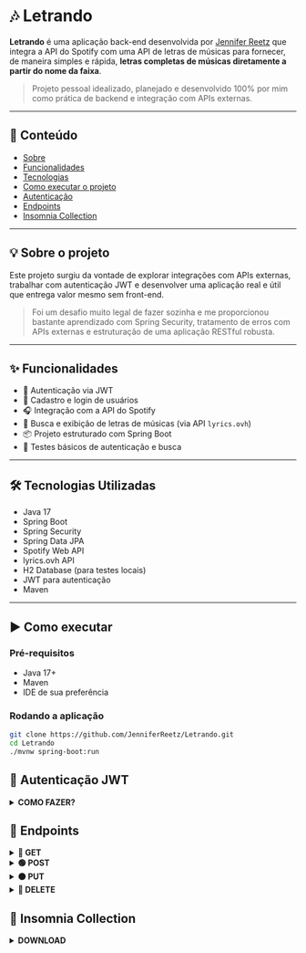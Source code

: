 # 🎶 Letrando

**Letrando** é uma aplicação back-end desenvolvida por [Jennifer Reetz](https://github.com/JenniferReetz) que integra a API do Spotify com uma API de letras de músicas para fornecer, de maneira simples e rápida, **letras completas de músicas diretamente a partir do nome da faixa**.

> Projeto pessoal idealizado, planejado e desenvolvido 100% por mim como prática de backend e integração com APIs externas.

---

## :door: Conteúdo

- [Sobre](#sobre)
- [Funcionalidades](#funcionalidades)
- [Tecnologias](#tecnologias)
- [Como executar o projeto](#como-executar)
- [Autenticação](#autenticação)
- [Endpoints](#endpoints)
- [Insomnia Collection](#insomnia-collection)
  
---

<a name="sobre"></a>
## 💡 Sobre o projeto

Este projeto surgiu da vontade de explorar integrações com APIs externas, trabalhar com autenticação JWT e desenvolver uma aplicação real e útil que entrega valor mesmo sem front-end.

> Foi um desafio muito legal de fazer sozinha e me proporcionou bastante aprendizado com Spring Security, tratamento de erros com APIs externas e estruturação de uma aplicação RESTful robusta.

---

<a name="funcionalidades"></a>
## ✨ Funcionalidades

- 🔐 Autenticação via JWT
- 🧑 Cadastro e login de usuários
- 🎧 Integração com a API do Spotify
- 📄 Busca e exibição de letras de músicas (via API `lyrics.ovh`)
- 📦 Projeto estruturado com Spring Boot
- 🧪 Testes básicos de autenticação e busca

---

<a name="tecnologias"></a>
## 🛠️ Tecnologias Utilizadas

- Java 17
- Spring Boot
- Spring Security
- Spring Data JPA
- Spotify Web API
- lyrics.ovh API
- H2 Database (para testes locais)
- JWT para autenticação
- Maven

---

<a name="como-executar"></a>
## ▶️ Como executar

### Pré-requisitos

- Java 17+
- Maven
- IDE de sua preferência

### Rodando a aplicação

```bash
git clone https://github.com/JenniferReetz/Letrando.git
cd Letrando
./mvnw spring-boot:run
```
<a name="autenticação"></a>
## 🔐 Autenticação JWT
<details>
  <summary><strong>COMO FAZER?</strong></summary>
Para acessar os endpoints protegidos, você precisa estar autenticado e enviar o token JWT no cabeçalho da requisição como Bearer Token.   

#### Faça login com:
```http
POST /auth/login
```
#### Exemplo de resposta:
```json
{
  "email": "usuario@email.com",
  "password": "senha123"
}
```
#### Use esse token no cabeçalho Authorization de todas as requisições protegidas:
```makefile
Authorization: Bearer eyJhbGciOiJIUzI1NiIsInR5cCI6IkpXVCJ9...
```
#### 🛡️ Exemplo com curl
```bash
curl -H "Authorization: Bearer SEU_TOKEN_AQUI" \
  http://localhost:8080/lyrics?track=Shape%20of%20You
```
</details> 


<a name="endpoints"></a>
## :pushpin: Endpoints

<details>
<summary><strong>🔵 GET</strong></summary>

### 📄 Obter letras de músicas

```http
GET http://localhost:8080/lyrics?songName=Die+With+A+Smile
```
##### Exemplo de resposta:
```json
{
	"track": "Die With A Smile",
	"artist": "Lady Gaga",
	"lyrics": "(Ooh, ooh)\r\nI, I just woke up from a dream\r\nWhere you and I had to say goodbye\r\nAnd I don't know what it all means\r\nBut since I survived, I realized\n\n\n\nWherever you go, that's where I'll follow\n\nNobody's promised tomorrow..."
}
```
#### Buscar músicas
```http
  GET http://localhost:8080/spotify/search?q=Die+With+A+Smile
```
##### Exemplo de resposta:
```json
[
	{
		"id": "2plbrEY59IikOBgBGLjaoe",
		"name": "Die With A Smile",
		"album": "Die With A Smile",
		"artist": "Lady Gaga"
	},
	{
		"id": "78mE33YpoWqMQTwgUQRhyo",
		"name": "Die With A Smile",
		"album": "Die With A Smile (Main + Instrumental)",
		"artist": "Lady Gaga"
	},
	mais 8 resultados...
]
```
#### Buscar músicas da playlist do usuário autenticado
```http
  GET http://localhost:8080/playlists/user
```
##### Exemplo de resposta:
```json
[
	{
		"id": 3,
		"name": "Opus Dei",
		"userId": 2,
		"musicIds": [
			"72FVh1OAKWANKJosPdrBkl"
		]
	}
]
```
#### Buscar músicas de uma playlist
```http
  GET http://localhost:8080/playlists/1/musics
```
##### Exemplo de resposta:
```json
[
	{
		"id": "0SiywuOBRcynK0uKGWdCnn",
		"name": "Bad Romance",
		"album": "The Fame Monster (Deluxe Edition)",
		"artist": "Lady Gaga"
	},
	{
		"id": "0qMip0B2D4ePEjBJvAtYre",
		"name": "紅蓮華",
		"album": "LEO-NiNE",
		"artist": "LiSA"
	}
]
```

</details>

<details>
  <summary>
    <strong>🟢 POST</strong>
  </summary>

#### Sign-Up

```http
  POST http://localhost:8080/auth/signup
```

##### Cadastrar um Usuário:
| Chave   | Tipo       | Descrição                           |
| :---------- | :--------- | :---------------------------------- |
| `username` | `string` | **Obrigatório**. Nome do usuário |
| `password` | `string` | **Obrigatório**. Senha do usuário |

##### Exemplo de criação de um cliente:
```json
{
	"username":"usuario",
	"password":"senha1234"
}
```

##### Exemplo de resposta:
```json
Usuário criado com sucesso
```
#### Login

```http
  POST http://localhost:8080/auth/login
```

##### Entrar em um Usuário:
| Chave   | Tipo       | Descrição                           |
| :---------- | :--------- | :---------------------------------- |
| `username` | `string` | **Obrigatório**. Nome do usuário |
| `password` | `string` | **Obrigatório**. Senha do usuário |

##### Exemplo do login de um cliente:
```json
{
	"username":"usuario",
	"password":"senha1234"
}
```

##### Exemplo de resposta:
```json
{
	"token": "eyJhbGciOiJIUzI1NiIsInR5cCI6IkpXVCJ9.eyJzdWIiOiJzdGVmYW5pZSIsImlhdCI6MTc0NDkzNzM0NiwiZXhwIjoxNzQ0OTQwOTQ2fQ.Ls9RKIwYiAWxhpTH_bykb_7CStzqJu8g46mrnLFnRUk"
}
```
#### Cadastrar uma Playlist

```http
  POST http://localhost:8080/playlists
```

##### Criar uma playlist:
| Chave   | Tipo       | Descrição                           |
| :---------- | :--------- | :---------------------------------- |
| `name` | `string` | **Obrigatório**. Nome da playlist |
| `userId` | `number` | **Obrigatório**. id do usuário |
| `musicIds` | `string` | **Obrigatório**. id das músicas |
##### Exemplo do login de um cliente:
```json
{
  "name": "Opus Dei",
  "userId": 2,
  "musicIds": [
    "72FVh1OAKWANKJosPdrBkl"
  ]
}
```
##### Exemplo de resposta:
```json
{
	"id": 3,
	"name": "Opus Dei",
	"userId": 2,
	"musicIds": [
		"72FVh1OAKWANKJosPdrBkl"
	]
}
```
</details>

<details>
  <summary>
    <strong>🟠 PUT</strong>
  </summary>

#####  Atualiza a playlist
```http
  http://localhost:8080/playlists/1
```

##### Atualizar uma playlist:
| Chave   | Tipo       | Descrição                           |
| :---------- | :--------- | :---------------------------------- |
| `name` | `string` | **Obrigatório**. Nome da playlist |
| `userId` | `number` | **Obrigatório**. id do usuário |
| `musicIds` | `string` | **Obrigatório**. id das músicas |
##### Exemplo de requisição:
```json
{
  "name": "Opus Dei",
  "userId": 2,
  "musicIds": [
    "72FVh1OAKWANKJosPdrBkl"
  ]
}
```
##### Exemplo de resposta:
```json
{
	"id": 3,
	"name": "Opus Dei",
	"userId": 2,
	"musicIds": [
		"72FVh1OAKWANKJosPdrBkl"
	]
}
```
</details>

<details>
  <summary>
    <strong>🔴 DELETE</strong>
  </summary>
	
####  Deleta uma playlist
```http
  http://localhost:8080/playlists/1
```

</details>

<a name="insomnia-collection"></a>
## 🔗 Insomnia Collection
<details>
<summary> <strong>DOWNLOAD</strong></summary> 
Para testar os endpoints da API, importe o arquivo `.har` no Insomnia:

📁 [Download da Collection](collection/Insomnia_2025-04-18.yaml)

**Como importar no Insomnia:**
1. Abra o Insomnia
2. Vá em `File` > `Import` > `From File`
3. Selecione o arquivo `Insomnia_2025-04-18.yaml`
4. Pronto! Agora é só testar os endpoints da API
</details>
